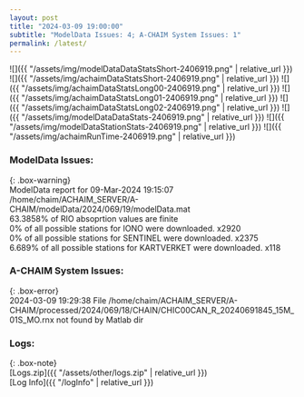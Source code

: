 ```yaml
---
layout: post
title: "2024-03-09 19:00:00"
subtitle: "ModelData Issues: 4; A-CHAIM System Issues: 1"
permalink: /latest/
---
```


![]({{ "/assets/img/modelDataDataStatsShort-2406919.png" | relative_url }})
![]({{ "/assets/img/achaimDataStatsShort-2406919.png" | relative_url }})
![]({{ "/assets/img/achaimDataStatsLong00-2406919.png" | relative_url }})
![]({{ "/assets/img/achaimDataStatsLong01-2406919.png" | relative_url }})
![]({{ "/assets/img/achaimDataStatsLong02-2406919.png" | relative_url }})
![]({{ "/assets/img/modelDataDataStats-2406919.png" | relative_url }})
![]({{ "/assets/img/modelDataStationStats-2406919.png" | relative_url }})
![]({{ "/assets/img/achaimRunTime-2406919.png" | relative_url }})


### ModelData Issues:  
  
{: .box-warning}  
 ModelData report for 09-Mar-2024 19:15:07   
 /home/chaim/ACHAIM_SERVER/A-CHAIM/modelData/2024/069/19/modelData.mat   
 63.3858% of RIO absoprtion values are finite   
 0% of all possible stations for IONO were downloaded. x2920   
 0% of all possible stations for SENTINEL were downloaded. x2375   
 6.689% of all possible stations for KARTVERKET were downloaded. x118   
  
### A-CHAIM System Issues:  
  
{: .box-error}  
2024-03-09 19:29:38 File /home/chaim/ACHAIM_SERVER/A-CHAIM/processed/2024/069/18/CHAIN/CHIC00CAN_R_20240691845_15M_01S_MO.rnx not found by Matlab dir  

### Logs:  
  
{: .box-note}  
[Logs.zip]({{ "/assets/other/logs.zip" | relative_url }})  
[Log Info]({{ "/logInfo" | relative_url }})  
